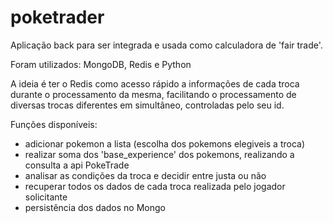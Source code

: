 # poketrader


Aplicação back para ser integrada e usada como calculadora de 'fair trade'.

Foram utilizados:
MongoDB, 
Redis e 
Python

A ideia é ter o Redis como acesso rápido a informações de cada troca durante o processamento da mesma, facilitando o processamento de diversas trocas diferentes em simultâneo, controladas pelo seu id.

Funções disponíveis:
- adicionar pokemon a lista (escolha dos pokemons elegiveis a troca)
- realizar soma dos 'base_experience' dos pokemons, realizando a consulta a api PokeTrade
- analisar as condições da troca e decidir entre justa ou não
- recuperar todos os dados de cada troca realizada pelo jogador solicitante
- persistência dos dados no Mongo
